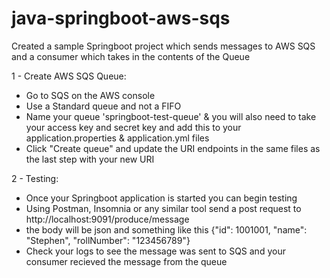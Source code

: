 # java-springboot-aws-sqs

Created a sample Springboot project which sends messages to AWS SQS and a consumer which takes in the contents of the Queue

1 - Create AWS SQS Queue: 
- Go to SQS on the AWS console
- Use a Standard queue and not a FIFO 
- Name your queue 'springboot-test-queue' & you will also need to take your access key and secret key and add this to your application.properties & application.yml files
- Click "Create queue" and update the URI endpoints in the same files as the last step with your new URI

2 - Testing: 
- Once your Springboot application is started you can begin testing 
- Using Postman, Insomnia or any similar tool send a post request to http://localhost:9091/produce/message
- the body will be json and something like this {"id": 1001001, "name": "Stephen", "rollNumber": "123456789"}
- Check your logs to see the message was sent to SQS and your consumer recieved the message from the queue
